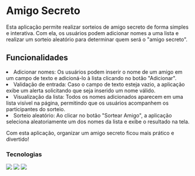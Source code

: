 <h1>Amigo Secreto</h1>

Esta aplicação permite realizar sorteios de amigo secreto de forma simples e interativa. Com ela, os usuários podem adicionar nomes a uma lista e realizar um sorteio aleatório para determinar quem será o "amigo secreto".

<h2>Funcionalidades</h2>
<li>Adicionar nomes: Os usuários podem inserir o nome de um amigo em um campo de texto e adicioná-lo à lista clicando no botão "Adicionar".</li>
<li>Validação de entrada: Caso o campo de texto esteja vazio, a aplicação exibe um alerta solicitando que seja inserido um nome válido.</li>
<li>Visualização da lista: Todos os nomes adicionados aparecem em uma lista visível na página, permitindo que os usuários acompanhem os participantes do sorteio.</li>
<li>Sorteio aleatório: Ao clicar no botão "Sortear Amigo", a aplicação seleciona aleatoriamente um dos nomes da lista e exibe o resultado na tela.</li>

Com esta aplicação, organizar um amigo secreto ficou mais prático e divertido!

<h3>Tecnologias</h3>
<div>
  <img src="https://img.shields.io/badge/HTML-239120?style=for-the-badge&logo=html5&logoColor=white">
  <img src="https://img.shields.io/badge/CSS-239120?&style=for-the-badge&logo=css3&logoColor=white">
  <img src="https://img.shields.io/badge/JavaScript-F7DF1E?style=for-the-badge&logo=javascript&logoColor=black">
</div>
